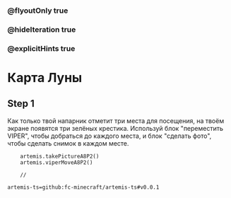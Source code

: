 ### @flyoutOnly true
### @hideIteration true
### @explicitHints true

# Карта Луны

## Step 1
Как только твой напарник отметит три места для посещения, на твоём экране появятся три зелёных крестика. Используй блок "переместить VIPER", чтобы добраться до каждого места, и блок "сделать фото", чтобы сделать снимок в каждом месте.

```ghost
    artemis.takePictureA8P2()
    artemis.viperMoveA8P2()
```
```template
    //
```

```package
artemis-ts=github:fc-minecraft/artemis-ts#v0.0.1
```